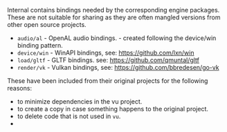 Internal contains bindings needed by the corresponding engine packages. 
These are not suitable for sharing as they are often mangled versions from
other open source projects.

- `audio/al`   - OpenAL audio bindings. - created following the device/win binding pattern. 
- `device/win` - WinAPI bindings, see: https://github.com/lxn/win
- `load/gltf`  - GLTF bindings.   see: https://github.com/qmuntal/gltf
- `render/vk`  - Vulkan bindings, see: https://github.com/bbredesen/go-vk

These have been included from their original projects for the following reasons:

- to minimize dependencies in the vu project.
- to create a copy in case something happens to the original project. 
- to delete code that is not used in `vu`.
- 
